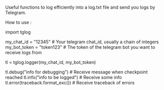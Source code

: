 Useful functions to log efficiently into a log.txt file and send you logs by Telegram.

How to use : 

import tglog

my_chat_id = "12345"            # Your telegram chat_id, usually a chain of integers
my_bot_token = "token123"       # The token of the telegram bot you want to receive logs from

tl = tglog.logger(my_chat_id, 
          my_bot_token)

tl.debug("info for debugging")   # Receive message when checkpoint reached
tl.info("info to be logged")     # Receive some info
tl.error(traceback.format_exc()) # Receive traceback of errors